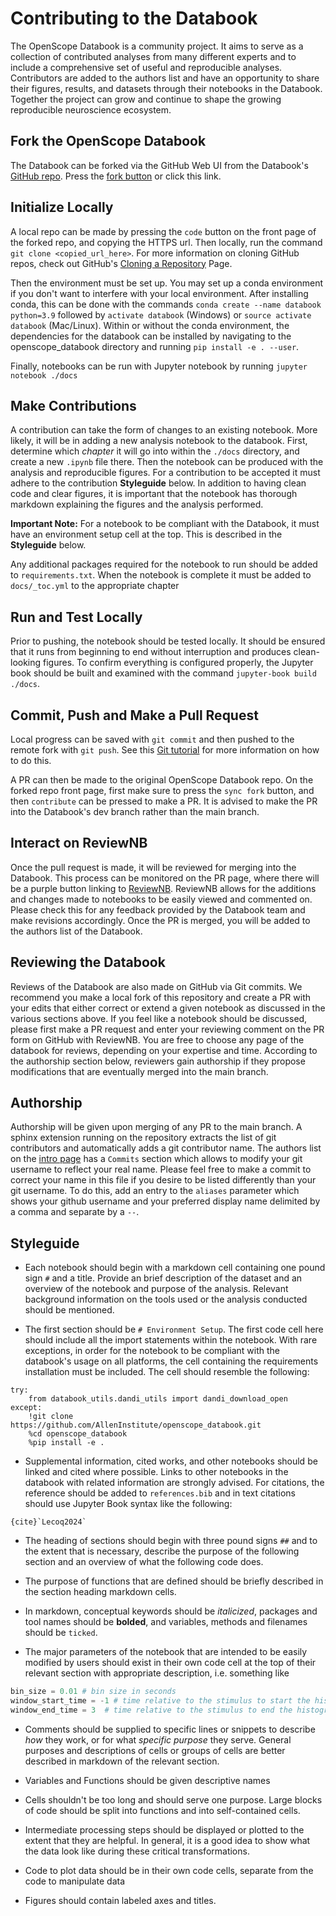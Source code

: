 # Contributing to the Databook

The OpenScope Databook is a community project. It aims to serve as a collection of contributed analyses from many different experts and to include a comprehensive set of useful and reproducible analyses. Contributors are added to the authors list and have an opportunity to share their figures, results, and datasets through their notebooks in the Databook. Together the project can grow and continue to shape the growing reproducible neuroscience ecosystem.

## Fork the OpenScope Databook
The Databook can be forked via the GitHub Web UI from the Databook's [GitHub repo](https://github.com/AllenInstitute/openscope_databook). Press the [fork button](https://github.com/AllenInstitute/openscope_databook/fork) or click this link.

## Initialize Locally
A local repo can be made by pressing the `code` button on the front page of the forked repo, and copying the HTTPS url. Then locally, run the command `git clone <copied_url_here>`. For more information on cloning GitHub repos, check out GitHub's [Cloning a Repository](https://docs.github.com/en/repositories/creating-and-managing-repositories/cloning-a-repository) Page.

Then the environment must be set up. You may set up a conda environment if you don't want to interfere with your local environment. After installing conda, this can be done with the commands `conda create --name databook python=3.9` followed by `activate databook` (Windows) or `source activate databook` (Mac/Linux). Within or without the conda environment, the dependencies for the databook can be installed by navigating to the openscope_databook directory and running `pip install -e . --user`.

Finally, notebooks can be run with Jupyter notebook by running `jupyter notebook ./docs`


## Make Contributions
A contribution can take the form of changes to an existing notebook. More likely, it will be in adding a new analysis notebook to the databook. First, determine which *chapter* it will go into within the `./docs` directory, and create a new `.ipynb` file there. Then the notebook can be produced with the analysis and reproducible figures. For a contribution to be accepted it must adhere to the contribution **Styleguide** below. In addition to having clean code and clear figures, it is important that the notebook has thorough markdown explaining the figures and the analysis performed.

**Important Note:**
For a notebook to be compliant with the Databook, it must have an environment setup cell at the top. This is described in the **Styleguide** below.

Any additional packages required for the notebook to run should be added to `requirements.txt`. When the notebook is complete it must be added to `docs/_toc.yml` to the appropriate chapter


## Run and Test Locally
Prior to pushing, the notebook should be tested locally. It should be ensured that it runs from beginning to end without interruption and produces clean-looking figures. To confirm everything is configured properly, the Jupyter book should be built and examined with the command `jupyter-book build ./docs`.


## Commit, Push and Make a Pull Request
Local progress can be saved with `git commit` and then pushed to the remote fork with `git push`. See this [Git tutorial](https://www.atlassian.com/git/tutorials/saving-changes/git-commit) for more information on how to do this. 

A PR can then be made to the original OpenScope Databook repo. On the forked repo front page, first make sure to press the `sync fork` button, and then `contribute` can be pressed to make a PR. It is advised to make the PR into the Databook's dev branch rather than the main branch.


## Interact on ReviewNB
Once the pull request is made, it will be reviewed for merging into the Databook. This process can be monitored on the PR page, where there will be a purple button linking to [ReviewNB](https://www.reviewnb.com/). ReviewNB allows for the additions and changes made to notebooks to be easily viewed and commented on. Please check this for any feedback provided by the Databook team and make revisions accordingly. Once the PR is merged, you will be added to the authors list of the Databook.


## Reviewing the Databook
Reviews of the Databook are also made on GitHub via Git commits. We recommend you make a local fork of this repository and create a PR with your edits that either correct or extend a given notebook as discussed in the various sections above. If you feel like a notebook should be discussed, please first make a PR request and enter your reviewing comment on the PR form on GitHub with ReviewNB. You are free to choose any page of the databook for reviews, depending on your expertise and time. According to the authorship section below, reviewers gain authorship if they propose modifications that are eventually merged into the main branch.


## Authorship
Authorship will be given upon merging of any PR to the main branch. A sphinx extension running on the repository extracts the list of git contributors and automatically adds a git contributor name. The authors list on the [intro page](./intro.md) has a `Commits` section which allows to modify your git username to reflect your real name. Please feel free to make a commit to correct your name in this file if you desire to be listed differently than your git username. To do this, add an entry to the `aliases` parameter which shows your github username and your preferred display name delimited by a comma and separate by a `--`.


## Styleguide
- Each notebook should begin with a markdown cell containing one pound sign `#` and a title. Provide an brief description of the dataset and an overview of the notebook and purpose of the analysis. Relevant background information on the tools used or the analysis conducted should be mentioned.

- The first section should be `# Environment Setup`. The first code cell here should include all the import statements within the notebook. With rare exceptions, in order for the notebook to be compliant with the databook's usage on all platforms, the cell containing the requirements installation must be included. The cell should resemble the following:
```
try:
    from databook_utils.dandi_utils import dandi_download_open
except:
    !git clone https://github.com/AllenInstitute/openscope_databook.git
    %cd openscope_databook
    %pip install -e .
```

- Supplemental information, cited works, and other notebooks should be linked and cited where possible. Links to other notebooks in the databook with related information are strongly advised. For citations, the reference should be added to `references.bib` and in text citations should use Jupyter Book syntax like the following:
```
{cite}`Lecoq2024`
```

- The heading of sections should begin with three pound signs `##` and to the extent that is necessary, describe the purpose of the following section and an overview of what the following code does.

- The purpose of functions that are defined should be briefly described in the section heading markdown cells.

- In markdown, conceptual keywords should be *italicized*, packages and tool names should be **bolded**, and variables, methods and filenames should be `ticked`.

- The major parameters of the notebook that are intended to be easily modified by users should exist in their own code cell at the top of their relevant section with appropriate description, i.e. something like
```python
bin_size = 0.01 # bin size in seconds
window_start_time = -1 # time relative to the stimulus to start the histogram
window_end_time = 3  # time relative to the stimulus to end the histogram
```

- Comments should be supplied to specific lines or snippets to describe *how* they work, or for what *specific purpose* they serve. General purposes and descriptions of cells or groups of cells are better described in markdown of the relevant section.

- Variables and Functions should be given descriptive names

- Cells shouldn't be too long and should serve one purpose. Large blocks of code should be split into functions and into self-contained cells.

- Intermediate processing steps should be displayed or plotted to the extent that they are helpful. In general, it is a good idea to show what the data look like during these critical transformations.

- Code to plot data should be in their own code cells, separate from the code to manipulate data

- Figures should contain labeled axes and titles.